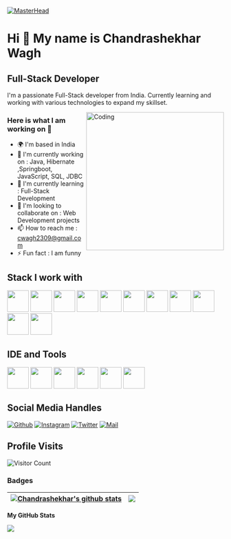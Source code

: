 [![MasterHead](https://user-images.githubusercontent.com/90236635/232446433-d5540fa2-fe28-4bb8-b929-cdb51fe61336.gif)](https://Chandrashekharwagh.io)

Hi 👋 My name is Chandrashekhar Wagh
====================================

Full-Stack Developer
--------------------

I'm a passionate Full-Stack developer from India. Currently learning and working with various technologies to expand my skillset.

<img align="right" alt="Coding" width="320" src="https://camo.githubusercontent.com/7de37139d0b4c1ce40865e799b446c0e963a3dd8fb68d239707237c40604fa3d/68747470733a2f2f63646e2e6472696262626c652e636f6d2f75736572732f3733303730332f73637265656e73686f74732f363538313234332f6176656e746f2e676966">

### Here is what I am working on 👋
- 🌍 I'm based in India
- 🔭 I'm currently working on : Java, Hibernate ,Springboot, JavaScript, SQL, JDBC
- 🌱 I'm currently learning : Full-Stack Development
- 👯 I'm looking to collaborate on : Web Development projects
- 📫 How to reach me : cwagh2309@gmail.com
- ⚡ Fun fact : I am funny

## Stack I work with
<code><img height="50" src="https://cdn.jsdelivr.net/gh/devicons/devicon/icons/java/java-original.svg"></code>
<code><img height="50" src="https://cdn.jsdelivr.net/gh/devicons/devicon/icons/html5/html5-original.svg"></code>
<code><img height="50" src="https://cdn.jsdelivr.net/gh/devicons/devicon/icons/css3/css3-original.svg"></code>
<code><img height="50" src="https://cdn.jsdelivr.net/gh/devicons/devicon/icons/javascript/javascript-original.svg"></code>
<code><img height="50" src="https://cdn.jsdelivr.net/gh/devicons/devicon/icons/mysql/mysql-original.svg"></code>
<code><img height="50" src="https://cdn.jsdelivr.net/gh/devicons/devicon/icons/postgresql/postgresql-original.svg"></code>
<code><img height="50" src="https://cdn.jsdelivr.net/gh/devicons/devicon/icons/react/react-original.svg"></code>
<code><img height="50" src="https://cdn.jsdelivr.net/gh/devicons/devicon/icons/spring/spring-original.svg"></code>
<code><img height="50" src="https://cdn.jsdelivr.net/gh/devicons/devicon/icons/typescript/typescript-original.svg"></code>
<code><img height="50" src="https://cdn.jsdelivr.net/gh/devicons/devicon/icons/mongodb/mongodb-original.svg"></code>
<code><img height="50" src="https://cdn.jsdelivr.net/gh/devicons/devicon/icons/hibernate/hibernate-original.svg"></code>

## IDE and Tools
<code><img height="50" src="https://cdn.jsdelivr.net/gh/devicons/devicon/icons/vscode/vscode-original.svg"></code>
<code><img height="50" src="https://cdn.jsdelivr.net/gh/devicons/devicon/icons/intellij/intellij-original.svg"></code>
<code><img height="50" src="https://cdn.jsdelivr.net/gh/devicons/devicon/icons/pycharm/pycharm-original.svg"></code>
<code><img height="50" src="https://cdn.jsdelivr.net/gh/devicons/devicon/icons/eclipse/eclipse-original.svg"></code>
<code><img height="50" src="https://cdn.jsdelivr.net/gh/devicons/devicon/icons/git/git-original.svg"></code>
<code><img height="50" src="https://cdn.jsdelivr.net/gh/devicons/devicon/icons/github/github-original.svg"></code>

## Social Media Handles
[![Github](https://img.shields.io/github/followers/chandrashekharwagh?label=Follow&style=social)](https://github.com/chandrashekharwagh)
[![Instagram](https://img.shields.io/badge/-chandrashekhar__wagh__23-purple?style=flat-square&logo=instagram&logoColor=white&link=https://instagram.com/chandrashekhar_wagh_23/)](https://instagram.com/chandrashekhar_wagh_23)
[![Twitter](https://img.shields.io/twitter/follow/waghchandu2002?style=social)](https://twitter.com/waghchandu2002)
[![Mail](https://img.shields.io/badge/-waghchandu2002@gmail.com-gray?style=flat-square&logo=gmail&logoColor=red&link=)](mailto:waghchandu2002@gmail.com)

## Profile Visits
![Visitor Count](https://profile-counter.glitch.me/{chandrashekharwagh}/count.svg)

### Badges
| <a href="https://github.com/chandrashekharwagh/chandrashekharwagh"><img align="center" src="https://github-readme-stats.vercel.app/api?username=chandrashekharwagh&show_icons=true&theme=buefy&hide_border=true&count_private=true" alt="Chandrashekhar's github stats" /></a> | <a href="https://github.com/chandrashekharwagh/chandrashekharwagh"><img align="center" src="https://github-readme-stats.vercel.app/api/top-langs/?username=chandrashekharwagh&layout=compact&theme=buefy&hide_border=true" /></a> |
| ------------- | ------------- |

<b>My GitHub Stats</b>

<a href="http://www.github.com/chandrashekharwagh"><img src="https://github-readme-streak-stats.herokuapp.com/?user=chandrashekharwagh&stroke=ffffff&background=1c1917&ring=0891b2&fire=0891b2&currStreakNum=ffffff&currStreakLabel=0891b2&sideNums=ffffff&sideLabels=ffffff&dates=ffffff&hide_border=true" /></a>
